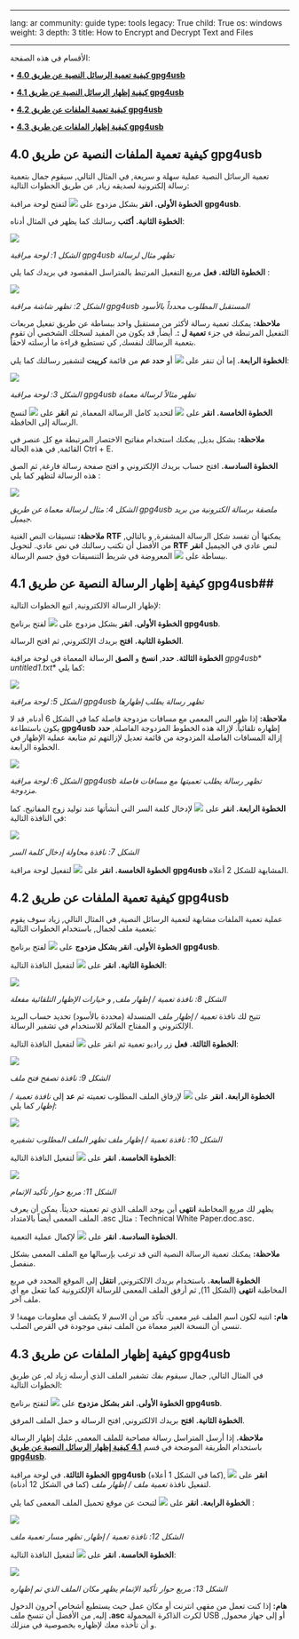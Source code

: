 

---

lang: ar
community: guide
type: tools
legacy: True
child: True
os: windows
weight: 3
depth: 3
title: How to Encrypt and Decrypt Text and Files

---

الأقسام في هذه الصفحة:

•	[**4.0 كيفية تعمية الرسائل النصية عن طريق gpg4usb**](#4.0)

•	[**4.1 كيفية إظهار الرسائل النصية عن طريق gpg4usb**](#4.1)

•	[**4.2 كيفية تعمية الملفات عن طريق gpg4usb**](#4.2)

•	[**4.3 كيفية إظهار الملفات عن طريق gpg4usb**](#4.3)


<a name="4.0"></a>
## 4.0 كيفية تعمية الملفات النصية عن طريق gpg4usb ##

تعمية الرسائل النصية عملية سهلة و سريعة, في المثال التالي, سيقوم جمال بتعمية رسالة إلكترونية لصديقه زياد, عن طريق الخطوات التالية:

**الخطوة الأولى.** **انقر** بشكل مزدوج على ![](/sbox/screen/gpg4usb-en/03.png)  لتفتح لوحة مراقبة  **gpg4usb**.

**الخطوة الثانية.** **أكتب** رسالتك كما يظهر في المثال أدناه:

![](/sbox/screen/gpg4usb-ar/11.png)
 
*الشكل 1: لوحة مراقبة gpg4usb تظهر مثال لرسالة*

**الخطوة الثالثة.** **فعل** مربع التفعيل المرتبط بالمتراسل المقصود في بريدك كما يلي :
 
![](/sbox/screen/gpg4usb-ar/12.png)

*الشكل 2: تظهر شاشة مراقبة gpg4usb المستقبل المطلوب محدداً بالأسود*

**ملاحظة:** يمكنك تعمية رسالة لأكثر من مستقبل واحد ببساطة عن طريق تفعيل مربعات التفعيل المرتبطة في جزء  **تعمية ل :**. أيضاً, قد يكون من المفيد لسجلك الشخصي أن تقوم بتعمية الرسالك لنفسك, كي تستطيع قراءة ما أرسلته  لاحقاً.

**الخطوة الرابعة.** إما أن تنقر على  ![](/sbox/screen/gpg4usb-ar/20.png)  أو **حدد عم** من قائمة **كريبت** لتشفير رسالتك كما يلي:

![](/sbox/screen/gpg4usb-ar/13.png)
 
*الشكل 3: لوحة مراقبة gpg4usb تظهر مثالاً لرسالة معماة*

**الخطوة الخامسة.** **انقر** على ![](/sbox/screen/gpg4usb-ar/26.png)  لتحديد كامل الرسالة المعماة, ثم **انقر** على ![](/sbox/screen/gpg4usb-ar/24.png)  لنسخ الرسالة إلى الحافظة.

**ملاحظة:** بشكل بديل, يمكنك استخدام مفاتيح الاختصار المرتبطة مع كل عنصر في القائمة, في هذه الحالة Ctrl + E.

**الخطوة السادسة.** افتح حساب بريدك الإلكتروني و افتح صفحة رسالة فارغة, ثم الصق هذه الرسالة لتظهر كما يلي :

![](/sbox/screen/gpg4usb-ar/14.png)
 
*الشكل 4: مثال لرسالة معماة عن طريق gpg4usb ملصقة برسالة الكترونية من بريد جيميل.*

**ملاحظة:** تنسيقات النص الغنية **RTF** يمكنها أن تفسد شكل الرسالة المشفرة, و بالتالي, من الأفضل أن تكتب رسالتك في نص عادي. لتحويل **RTF** لنص عادي في الجيميل **انقر** ببساطة على ![](/sbox/screen/gpg4usb-en/26.png) المعروضة في شريط التنسيقات فوق جسم الرسالة.


<a name="4.1"></a>
## 4.1 كيفية إظهار الرسالة النصية عن طريق gpg4usb##

لإظهار الرسالة الالكترونية, اتبع الخطوات التالية:

**الخطوة الأولى.** **انقر** بشكل مزدوج على  ![](/sbox/screen/gpg4usb-en/03.png) لفتح برنامج **gpg4usb**.

**الخطوة الثانية.** **افتح** بريدك الإلكتروني, ثم افتح الرسالة.

**الخطوة الثالثة.** **حدد**, **انسخ** و **الصق** الرسالة المعماة في لوحة مراقبة *gpg4usb**  *untitled1.txt**  كما يلي:

![](/sbox/screen/gpg4usb-ar/15.png)
 
*الشكل 5: لوحة مراقبة gpg4usb تظهر رسالة يطلب إظهارها*

**ملاحظة:** إذا ظهر النص المعمى مع مسافات مزدوجة فاصلة  كما في الشكل 6 أدناه, قد لا يكون باستطاعة **gpg4usb** إظهاره تلقائياً. لإزالة هذه الخطوط المزدوجة الفاصلة, **حدد** إزالة المسافات الفاصلة المزدوجة من قائمة تعديل لإزالتهم ثم متابعة عملية الإظهار في الخطوة الرابعة.

![](/sbox/screen/gpg4usb-ar/16.png)
 
*الشكل 6: لوحة مراقبة gpg4usb تظهر رسالة يطلب تعميتها مع مسافات فاصلة مزدوجة.*

**الخطوة الرابعة.** **انقر** على  ![](/sbox/screen/gpg4usb-ar/21.png) لإدخال كلمة السر التي أنشأتها عند توليد زوج المفاتيح. كما في النافذة التالية:

![](/sbox/screen/gpg4usb-en/30.png)
 
*الشكل 7: نافذة محاولة إدخال كلمة السر*

**الخطوة الخامسة.** **انقر** على ![](/sbox/screen/gpg4usb-en/09.png)  لتفعيل لوحة مراقبة **gpg4usb** المشابهة للشكل 2 أعلاه.


<a name="4.2"></a>
## 4.2 كيفية تعمية الملفات عن طريق gpg4usb ##

عملية تعمية الملفات مشابهة لتعمية الرسائل النصية, في المثال التالي, زياد سوف يقوم بتعمية ملف لجمال, باستخدام الخطوات التالية:

**الخطوة الأولى.** **انقر بشكل مزدوج** على ![](/sbox/screen/gpg4usb-en/03.png)  لفتح برنامج **gpg4usb**.

**الخطوة الثانية.** **انقر** على ![](/sbox/screen/gpg4usb-en/31.png)  لتفعيل النافذة التالية:

![](/sbox/screen/gpg4usb-ar/17.png)
 
*الشكل 8: نافذة تعمية / إظهار ملف, و خيارات الإظهار التلقائية مفعلة*

تتيح لك نافذة  *تعمية / إظهار ملف* المنسدلة (محددة بالأسود) تحديد حساب البريد الإلكتروني و المفتاح الملائم للاستخدام في تشفير الرسالة.

**الخطوة الثالثة.** **فعل** زر راديو  تعمية ثم انقر على ![](/sbox/screen/gpg4usb-en/33.png)  لتفعيل النافذة التالية:

![](/sbox/screen/gpg4usb-en/34.png)
 
*الشكل 9: نافذة تصفح فتح ملف*

**الخطوة الرابعة.** **انقر** على ![](/sbox/screen/gpg4usb-en/35.png) لإرفاق الملف المطلوب تعميته ثم **عد** إلى *نافذة تعمية / إظهار* كما يلي:

![](/sbox/screen/gpg4usb-ar/18.png)
 
*الشكل 10: نافذة تعمية / إظهار ملف تظهر الملف المطلوب تشفيره*

**الخطوة الخامسة.** **انقر** على ![](/sbox/screen/gpg4usb-en/09.png)  لتفعيل النافذة التالية:

![](/sbox/screen/gpg4usb-en/38.png)
 
*الشكل 11: مربع حوار تأكيد الإتمام*

يظهر لك مربع المخاطبة **انتهى** أين يوجد الملف الذي تم تعميته حديثاً. يمكن أن يعرف الملف المعمى أيضاً بالامتداد .asc مثال : Technical White Paper.doc.asc.

**الخطوة السادسة.** **انقر** على ![](/sbox/screen/gpg4usb-en/09.png) لإكمال عملية التعمية.

**ملاحظة:** يمكنك تعمية الرسالة النصية التي قد ترغب بإرسالها مع الملف المعمى بشكل منفصل. 

**الخطوة السابعة.** باستخدام بريدك الالكتروني, **انتقل** إلى الموقع المحدد في مربع المخاطبة **انتهى** (الشكل 11), ثم أرفق الملف المعمى للرسالة الإلكترونية كما تفعل مع أي ملف آخر.

**هام:** انتبه لكون اسم الملف غير معمى. تأكد من أن الاسم لا يكشف أي معلومات مهمة! لا تنسى أن النسخة الغير معماة من الملف تبقى موجودة في القرص الصلب.


<a name="4.3"></a>
## 4.3 كيفية إظهار الملفات عن طريق gpg4usb ##

في المثال التالي, جمال سيقوم بفك تشفير الملف الذي أرسله زياد له, عن طريق الخطوات التالية:

**الخطوة الأولى.** **انقر بشكل مزدوج** على ![](/sbox/screen/gpg4usb-en/03.png)  لتفتح برنامج **gpg4usb**.

**الخطوة الثانية.** **افتح** بريدك الالكتروني, افتح الرسالة و حمل الملف المرفق.

**ملاحظة.** إذا أرسل المتراسل رسالة مصاحبة للملف المعمى, عليك إظهار الرسالة باستخدام الطريقة الموضحة في قسم [**4.1 كيفية إظهار الرسائل النصية عن طريق gpg4usb**](/ar/gpg4usb-encryptdecrypt#4.1).

**الخطوة الثالثة.** في لوحة مراقبة **gpg4usb** (كما في الشكل 1 أعلاه), **انقر** على  ![](/sbox/screen/gpg4usb-en/31.png) لتفعيل نافذة *تعمية ملف / إظهار ملف* (كما في الشكل 12 أدناه).

**الخطوة الرابعة.** **انقر** على ![](/sbox/screen/gpg4usb-en/33.png) لتبحث عن موقع تحميل الملف المعمى كما يلي :

![](/sbox/screen/gpg4usb-ar/19.png) 
 
*الشكل 12: نافذة تعمية / إظهار, تظهر مسار تعمية ملف*

**الخطوة الخامسة.** **انقر** على ![](/sbox/screen/gpg4usb-en/09.png)  لتفعيل النافذة التالية:

![](/sbox/screen/gpg4usb-en/39.png)
 
*الشكل 13: مربع حوار تأكيد الإتمام يظهر مكان الملف الذي تم إظهاره*

**هام:** إذا كنت تعمل من مقهى انترنت أو مكان عمل حيث يستطيع أشخاص آخرون الدخول إليه, من الأفضل أن تنسخ ملف **.asc** لكرت الذاكرة المحمولة USB أو إلى جهاز محمول, و أن تأخذه معك لإظهاره بخصوصية في منزلك.

